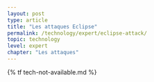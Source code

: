 ```yaml
---
layout: post
type: article
title: "Les attaques Eclipse"
permalink: /technology/expert/eclipse-attack/
topic: technology
level: expert
chapter: "Les attaques"
---
```


{% tf tech-not-available.md %}
